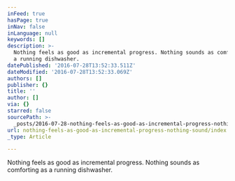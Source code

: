 ```yaml
---
inFeed: true
hasPage: true
inNav: false
inLanguage: null
keywords: []
description: >-
  Nothing feels as good as incremental progress. Nothing sounds as comforting as
  a running dishwasher.  
datePublished: '2016-07-28T13:52:33.511Z'
dateModified: '2016-07-28T13:52:33.069Z'
authors: []
publisher: {}
title: ''
author: []
via: {}
starred: false
sourcePath: >-
  _posts/2016-07-28-nothing-feels-as-good-as-incremental-progress-nothing-sound.md
url: nothing-feels-as-good-as-incremental-progress-nothing-sound/index.html
_type: Article

---
```

Nothing feels as good as incremental progress. Nothing sounds as comforting as a running dishwasher.